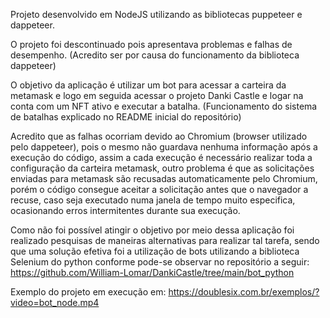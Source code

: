 Projeto desenvolvido em NodeJS utilizando as bibliotecas puppeteer e dappeteer.

O projeto foi descontinuado pois apresentava problemas e falhas de desempenho. (Acredito ser por causa do funcionamento da biblioteca dappeteer)   

O objetivo da aplicação é utilizar um bot para acessar a carteira da metamask e logo em seguida acessar o projeto Danki Castle e logar na conta com um NFT ativo e executar a batalha. (Funcionamento do sistema de batalhas explicado no README inicial do repositório)

Acredito que as falhas ocorriam devido ao Chromium (browser utilizado pelo dappeteer), pois o mesmo não guardava nenhuma informação após a execução do código, assim a cada execução é necessário realizar toda a configuração da carteira metamask, outro problema é que as solicitações enviadas para metamask são recusadas automaticamente pelo Chromium, porém o código consegue aceitar a solicitação antes que o navegador a recuse, caso seja executado numa janela de tempo muito especifica, ocasionando erros intermitentes durante sua execução.

Como não foi possível atingir o objetivo por meio dessa aplicação foi realizado pesquisas de maneiras alternativas para realizar tal tarefa, sendo que uma solução efetiva foi a utilização de bots utilizando a biblioteca Selenium do python conforme pode-se observar no repositório a seguir: https://github.com/William-Lomar/DankiCastle/tree/main/bot_python

Exemplo do projeto em execução em: https://doublesix.com.br/exemplos/?video=bot_node.mp4






